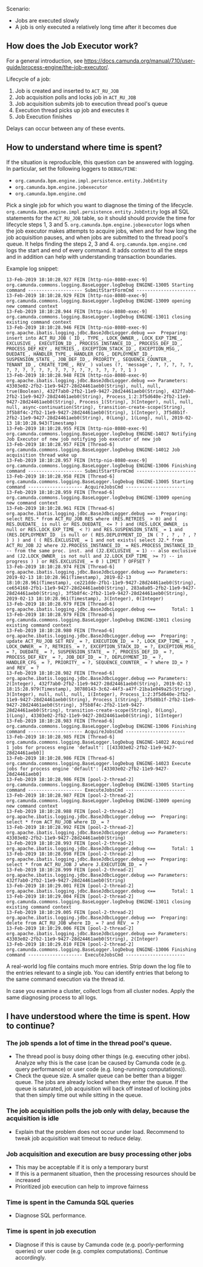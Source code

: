 Scenario:

* Jobs are executed slowly
* A job is only executed a relatively long time after it becomes due

## How does the Job Executor work?

For a general introduction, see https://docs.camunda.org/manual/7.10/user-guide/process-engine/the-job-executor/.

Lifecycle of a job:

1. Job is created and inserted to `ACT_RU_JOB`
1. Job acquisition polls and locks job in `ACT_RU_JOB`
1. Job acquisition submits job to execution thread pool's queue
1. Execution thread picks up job and executes it
1. Job Execution finishes

Delays can occur between any of these events.

## How to understand where time is spent?

If the situation is reproducible, this question can be answered with logging. In particular, set the following loggers to `DEBUG/FINE`:

* `org.camunda.bpm.engine.impl.persistence.entity.JobEntity`
* `org.camunda.bpm.engine.jobexecutor`
* `org.camunda.bpm.engine.cmd`

Pick a single job for which you want to diagnose the timing of the lifecycle. `org.camunda.bpm.engine.impl.persistence.entity.JobEntity` logs all SQL statements for the `ACT_RU_JOB` table, so it should should provide the time for lifecycle steps 1, 3 and 5. `org.camunda.bpm.engine.jobexecutor` logs when the job executor makes attempts to acquire jobs, when and for how long the job acquisition pauses, and when jobs are submitted to the thread pool's queue. It helps finding the steps 2, 3 and 4. `org.camunda.bpm.engine.cmd` logs the start and end of every command. It adds context to all the steps and in addition can help with understanding transaction boundaries.

Example log snippet:

```
13-Feb-2019 18:10:28.927 FEIN [http-nio-8080-exec-9] org.camunda.commons.logging.BaseLogger.logDebug ENGINE-13005 Starting command -------------------- SubmitStartFormCmd ----------------------
13-Feb-2019 18:10:28.929 FEIN [http-nio-8080-exec-9] org.camunda.commons.logging.BaseLogger.logDebug ENGINE-13009 opening new command context
13-Feb-2019 18:10:28.944 FEIN [http-nio-8080-exec-9] org.camunda.commons.logging.BaseLogger.logDebug ENGINE-13011 closing existing command context
13-Feb-2019 18:10:28.946 FEIN [http-nio-8080-exec-9] org.apache.ibatis.logging.jdbc.BaseJdbcLogger.debug ==>  Preparing: insert into ACT_RU_JOB ( ID_, TYPE_, LOCK_OWNER_, LOCK_EXP_TIME_, EXCLUSIVE_, EXECUTION_ID_, PROCESS_INSTANCE_ID_, PROCESS_DEF_ID_, PROCESS_DEF_KEY_, RETRIES_, EXCEPTION_STACK_ID_, EXCEPTION_MSG_, DUEDATE_, HANDLER_TYPE_, HANDLER_CFG_, DEPLOYMENT_ID_, SUSPENSION_STATE_, JOB_DEF_ID_, PRIORITY_, SEQUENCE_COUNTER_, TENANT_ID_, CREATE_TIME_, REV_ ) values (?, 'message', ?, ?, ?, ?, ?, ?, ?, ?, ?, ?, ?, ?, ?, ?, ?, ?, ?, ?, ?, ?, 1 )
13-Feb-2019 18:10:28.948 FEIN [http-nio-8080-exec-9] org.apache.ibatis.logging.jdbc.BaseJdbcLogger.debug ==> Parameters: 43303e02-2fb2-11e9-9427-28d24461aeb0(String), null, null, true(Boolean), 432f7ab0-2fb2-11e9-9427-28d24461aeb0(String), 432f7ab0-2fb2-11e9-9427-28d24461aeb0(String), Process_1:2:3f5d640e-2fb2-11e9-9427-28d24461aeb0(String), Process_1(String), 3(Integer), null, null, null, async-continuation(String), transition-create-scope(String), 3f5b8f4c-2fb2-11e9-9427-28d24461aeb0(String), 1(Integer), 3f5d8b1f-2fb2-11e9-9427-28d24461aeb0(String), 0(Long), 1(Long), null, 2019-02-13 18:10:28.943(Timestamp)
13-Feb-2019 18:10:28.955 FEIN [http-nio-8080-exec-9] org.camunda.commons.logging.BaseLogger.logDebug ENGINE-14017 Notifying Job Executor of new job notifying job executor of new job
13-Feb-2019 18:10:28.957 FEIN [Thread-6] org.camunda.commons.logging.BaseLogger.logDebug ENGINE-14012 Job acquisition thread woke up
13-Feb-2019 18:10:28.957 FEIN [http-nio-8080-exec-9] org.camunda.commons.logging.BaseLogger.logDebug ENGINE-13006 Finishing command -------------------- SubmitStartFormCmd ----------------------
13-Feb-2019 18:10:28.958 FEIN [Thread-6] org.camunda.commons.logging.BaseLogger.logDebug ENGINE-13005 Starting command -------------------- AcquireJobsCmd ----------------------
13-Feb-2019 18:10:28.959 FEIN [Thread-6] org.camunda.commons.logging.BaseLogger.logDebug ENGINE-13009 opening new command context
13-Feb-2019 18:10:28.961 FEIN [Thread-6] org.apache.ibatis.logging.jdbc.BaseJdbcLogger.debug ==>  Preparing: select RES.* from ACT_RU_JOB RES where (RES.RETRIES_ > 0) and ( RES.DUEDATE_ is null or RES.DUEDATE_ <= ? ) and (RES.LOCK_OWNER_ is null or RES.LOCK_EXP_TIME_ < ?) and RES.SUSPENSION_STATE_ = 1 and (RES.DEPLOYMENT_ID_ is null or ( RES.DEPLOYMENT_ID_ IN ( ? , ? , ? , ? ) ) ) and ( ( RES.EXCLUSIVE_ = 1 and not exists( select J2.* from ACT_RU_JOB J2 where J2.PROCESS_INSTANCE_ID_ = RES.PROCESS_INSTANCE_ID_ -- from the same proc. inst. and (J2.EXCLUSIVE_ = 1) -- also exclusive and (J2.LOCK_OWNER_ is not null and J2.LOCK_EXP_TIME_ >= ?) -- in progress ) ) or RES.EXCLUSIVE_ = 0 ) LIMIT ? OFFSET ?
13-Feb-2019 18:10:28.974 FEIN [Thread-6] org.apache.ibatis.logging.jdbc.BaseJdbcLogger.debug ==> Parameters: 2019-02-13 18:10:28.961(Timestamp), 2019-02-13 18:10:28.961(Timestamp), ce221dde-2fb1-11e9-9427-28d24461aeb0(String), ce654168-2fb1-11e9-9427-28d24461aeb0(String), 283a8a05-2fb2-11e9-9427-28d24461aeb0(String), 3f5b8f4c-2fb2-11e9-9427-28d24461aeb0(String), 2019-02-13 18:10:28.961(Timestamp), 3(Integer), 0(Integer)
13-Feb-2019 18:10:28.979 FEIN [Thread-6] org.apache.ibatis.logging.jdbc.BaseJdbcLogger.debug <==      Total: 1
13-Feb-2019 18:10:28.979 FEIN [Thread-6] org.camunda.commons.logging.BaseLogger.logDebug ENGINE-13011 closing existing command context
13-Feb-2019 18:10:28.980 FEIN [Thread-6] org.apache.ibatis.logging.jdbc.BaseJdbcLogger.debug ==>  Preparing: update ACT_RU_JOB SET REV_ = ?, EXECUTION_ID_ = ?, LOCK_EXP_TIME_ = ?, LOCK_OWNER_ = ?, RETRIES_ = ?, EXCEPTION_STACK_ID_ = ?, EXCEPTION_MSG_ = ?, DUEDATE_ = ?, SUSPENSION_STATE_ = ?, PROCESS_DEF_ID_ = ?, PROCESS_DEF_KEY_ = ?, JOB_DEF_ID_ = ?, DEPLOYMENT_ID_ = ?, HANDLER_CFG_ = ?, PRIORITY_ = ?, SEQUENCE_COUNTER_ = ? where ID_= ? and REV_ = ?
13-Feb-2019 18:10:28.982 FEIN [Thread-6] org.apache.ibatis.logging.jdbc.BaseJdbcLogger.debug ==> Parameters: 2(Integer), 432f7ab0-2fb2-11e9-9427-28d24461aeb0(String), 2019-02-13 18:15:28.979(Timestamp), 30780143-3c62-44f3-a47f-21ba1e049a25(String), 3(Integer), null, null, null, 1(Integer), Process_1:2:3f5d640e-2fb2-11e9-9427-28d24461aeb0(String), Process_1(String), 3f5d8b1f-2fb2-11e9-9427-28d24461aeb0(String), 3f5b8f4c-2fb2-11e9-9427-28d24461aeb0(String), transition-create-scope(String), 0(Long), 1(Long), 43303e02-2fb2-11e9-9427-28d24461aeb0(String), 1(Integer)
13-Feb-2019 18:10:28.983 FEIN [Thread-6] org.camunda.commons.logging.BaseLogger.logDebug ENGINE-13006 Finishing command -------------------- AcquireJobsCmd ----------------------
13-Feb-2019 18:10:28.985 FEIN [Thread-6] org.camunda.commons.logging.BaseLogger.logDebug ENGINE-14022 Acquired 1 jobs for process engine 'default': [[43303e02-2fb2-11e9-9427-28d24461aeb0]]
13-Feb-2019 18:10:28.986 FEIN [Thread-6] org.camunda.commons.logging.BaseLogger.logDebug ENGINE-14023 Execute jobs for process engine 'default': [43303e02-2fb2-11e9-9427-28d24461aeb0]
13-Feb-2019 18:10:28.986 FEIN [pool-2-thread-2] org.camunda.commons.logging.BaseLogger.logDebug ENGINE-13005 Starting command -------------------- ExecuteJobsCmd ----------------------
13-Feb-2019 18:10:28.987 FEIN [pool-2-thread-2] org.camunda.commons.logging.BaseLogger.logDebug ENGINE-13009 opening new command context
13-Feb-2019 18:10:28.988 FEIN [pool-2-thread-2] org.apache.ibatis.logging.jdbc.BaseJdbcLogger.debug ==>  Preparing: select * from ACT_RU_JOB where ID_ = ?
13-Feb-2019 18:10:28.992 FEIN [pool-2-thread-2] org.apache.ibatis.logging.jdbc.BaseJdbcLogger.debug ==> Parameters: 43303e02-2fb2-11e9-9427-28d24461aeb0(String)
13-Feb-2019 18:10:28.993 FEIN [pool-2-thread-2] org.apache.ibatis.logging.jdbc.BaseJdbcLogger.debug <==      Total: 1
13-Feb-2019 18:10:28.998 FEIN [pool-2-thread-2] org.apache.ibatis.logging.jdbc.BaseJdbcLogger.debug ==>  Preparing: select * from ACT_RU_JOB J where J.EXECUTION_ID_ = ?
13-Feb-2019 18:10:28.999 FEIN [pool-2-thread-2] org.apache.ibatis.logging.jdbc.BaseJdbcLogger.debug ==> Parameters: 432f7ab0-2fb2-11e9-9427-28d24461aeb0(String)
13-Feb-2019 18:10:29.001 FEIN [pool-2-thread-2] org.apache.ibatis.logging.jdbc.BaseJdbcLogger.debug <==      Total: 1
13-Feb-2019 18:10:29.004 FEIN [pool-2-thread-2] org.camunda.commons.logging.BaseLogger.logDebug ENGINE-13011 closing existing command context
13-Feb-2019 18:10:29.005 FEIN [pool-2-thread-2] org.apache.ibatis.logging.jdbc.BaseJdbcLogger.debug ==>  Preparing: delete from ACT_RU_JOB where ID_ = ? and REV_ = ?
13-Feb-2019 18:10:29.006 FEIN [pool-2-thread-2] org.apache.ibatis.logging.jdbc.BaseJdbcLogger.debug ==> Parameters: 43303e02-2fb2-11e9-9427-28d24461aeb0(String), 2(Integer)
13-Feb-2019 18:10:29.010 FEIN [pool-2-thread-2] org.camunda.commons.logging.BaseLogger.logDebug ENGINE-13006 Finishing command -------------------- ExecuteJobsCmd ----------------------
```

A real-world log file contains much more entries. Strip down the log file to the entries relevant to a single job. You can identify entries that belong to the same command execution via the thread id.

In case you examine a cluster, collect logs from all cluster nodes. Apply the same diagnosing process to all logs.

## I have understood where the time is spent. How to continue?

### The job spends a lot of time in the thread pool's queue.

* The thread pool is busy doing other things (e.g. executing other jobs). Analyze why this is the case (can be caused by Camunda code (e.g. query performance) or user code (e.g. long-running computations)).
* Check the queue size. A smaller queue can be better than a bigger queue. The jobs are already locked when they enter the queue. If the queue is saturated, job acquisition will back off instead of locking jobs that then simply time out while sitting in the queue.

### The job acquisition polls the job only with delay, because the acquisition is idle

* Explain that the problem does not occur under load. Recommend to tweak job acquisition wait timeout to reduce delay.

### Job acquisition and execution are busy processing other jobs

* This may be acceptable if it is only a temporary burst
* If this is a permanent situation, then the processing resources should be increased
* Prioritized job execution can help to improve fairness

### Time is spent in the Camunda SQL queries

* Diagnose SQL performance.

### Time is spent in job execution

* Diagnose if this is cause by Camunda code (e.g. poorly-performing queries) or user code (e.g. complex computations). Continue accordingly.
